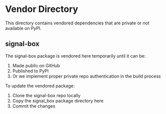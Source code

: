 # Vendor Directory

This directory contains vendored dependencies that are private or not available on PyPI.

## signal-box

The signal-box package is vendored here temporarily until it can be:
1. Made public on GitHub
2. Published to PyPI
3. Or we implement proper private repo authentication in the build process

To update the vendored package:
1. Clone the signal-box repo locally
2. Copy the signal_box package directory here
3. Commit the changes